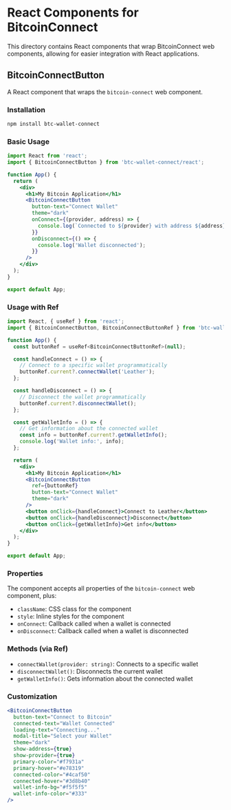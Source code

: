 # React Components for BitcoinConnect

This directory contains React components that wrap BitcoinConnect web components, allowing for easier integration with React applications.

## BitcoinConnectButton

A React component that wraps the `bitcoin-connect` web component.

### Installation

```bash
npm install btc-wallet-connect
```

### Basic Usage

```jsx
import React from 'react';
import { BitcoinConnectButton } from 'btc-wallet-connect/react';

function App() {
  return (
    <div>
      <h1>My Bitcoin Application</h1>
      <BitcoinConnectButton 
        button-text="Connect Wallet"
        theme="dark"
        onConnect={(provider, address) => {
          console.log(`Connected to ${provider} with address ${address}`);
        }}
        onDisconnect={() => {
          console.log('Wallet disconnected');
        }}
      />
    </div>
  );
}

export default App;
```

### Usage with Ref

```jsx
import React, { useRef } from 'react';
import { BitcoinConnectButton, BitcoinConnectButtonRef } from 'btc-wallet-connect/react';

function App() {
  const buttonRef = useRef<BitcoinConnectButtonRef>(null);

  const handleConnect = () => {
    // Connect to a specific wallet programmatically
    buttonRef.current?.connectWallet('Leather');
  };

  const handleDisconnect = () => {
    // Disconnect the wallet programmatically
    buttonRef.current?.disconnectWallet();
  };

  const getWalletInfo = () => {
    // Get information about the connected wallet
    const info = buttonRef.current?.getWalletInfo();
    console.log('Wallet info:', info);
  };

  return (
    <div>
      <h1>My Bitcoin Application</h1>
      <BitcoinConnectButton 
        ref={buttonRef}
        button-text="Connect Wallet"
        theme="dark"
      />
      <button onClick={handleConnect}>Connect to Leather</button>
      <button onClick={handleDisconnect}>Disconnect</button>
      <button onClick={getWalletInfo}>Get info</button>
    </div>
  );
}

export default App;
```

### Properties

The component accepts all properties of the `bitcoin-connect` web component, plus:

- `className`: CSS class for the component
- `style`: Inline styles for the component
- `onConnect`: Callback called when a wallet is connected
- `onDisconnect`: Callback called when a wallet is disconnected

### Methods (via Ref)

- `connectWallet(provider: string)`: Connects to a specific wallet
- `disconnectWallet()`: Disconnects the current wallet
- `getWalletInfo()`: Gets information about the connected wallet

### Customization

```jsx
<BitcoinConnectButton 
  button-text="Connect to Bitcoin"
  connected-text="Wallet Connected"
  loading-text="Connecting..."
  modal-title="Select your Wallet"
  theme="dark"
  show-address={true}
  show-provider={true}
  primary-color="#f7931a"
  primary-hover="#e78319"
  connected-color="#4caf50"
  connected-hover="#3d8b40"
  wallet-info-bg="#f5f5f5"
  wallet-info-color="#333"
/>
